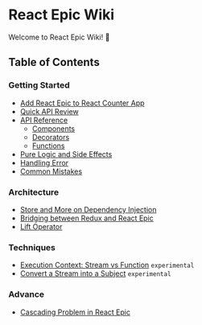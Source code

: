# React Epic Wiki

Welcome to React Epic Wiki! 💖

## Table of Contents

### Getting Started

- [Add React Epic to React Counter App](CounterApp.md)
- [Quick API Review](APIOverview.md)
- [API Reference](APIReference.md)
  - [Components](APIReference.md#Components)
  - [Decorators](APIReference.md#Decorators)
  - [Functions](APIReference.md#Functions)
- [Pure Logic and Side Effects](SideEffects.md)
- [Handling Error](HandlingError.md)
- [Common Mistakes](CommonMistakes.md)

### Architecture

- [Store and More on Dependency Injection](StoreAndDI.md)
- [Bridging between Redux and React Epic](ReduxBindings.md)
- [Lift Operator](LiftOperator.md)

### Techniques

- [Execution Context: Stream vs Function](ExecutionContext.md) `experimental`
- [Convert a Stream into a Subject](ConvertStream.md) `experimental`

### Advance

- [Cascading Problem in React Epic](CascadingUpdate.md)
